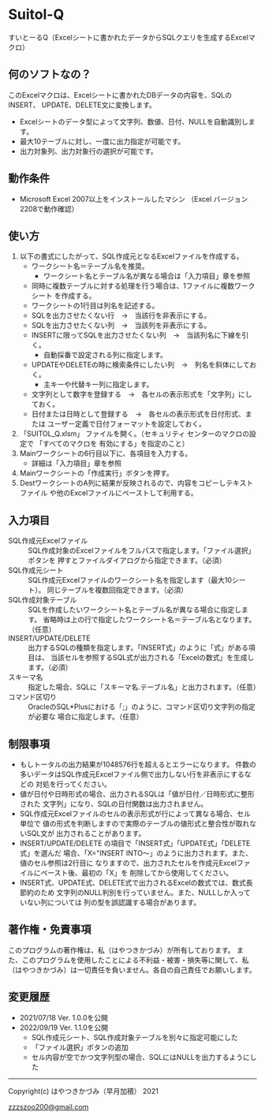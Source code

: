 # Suitol-Q
すいとーるQ（Excelシートに書かれたデータからSQLクエリを生成するExcelマクロ）

## 何のソフトなの？

このExcelマクロは、Excelシートに書かれたDBデータの内容を、SQLのINSERT、
UPDATE、DELETE文に変換します。

* Excelシートのデータ型によって文字列、数値、日付、NULLを自動識別します。
* 最大10テーブルに対し、一度に出力指定が可能です。
* 出力対象列、出力対象行の選択が可能です。

## 動作条件

* Microsoft Excel 2007以上をインストールしたマシン
（Excel バージョン2208で動作確認）

## 使い方

1. 以下の書式にしたがって、SQL作成元となるExcelファイルを作成する。
    * ワークシート名＝テーブル名を推奨。
        * ワークシート名とテーブル名が異なる場合は「入力項目」章を参照
    * 同時に複数テーブルに対する処理を行う場合は、1ファイルに複数ワークシート
    を作成する。
    * ワークシートの1行目は列名を記述する。
    * SQLを出力させたくない行　→　当該行を非表示にする。
    * SQLを出力させたくない列　→　当該列を非表示にする。
    * INSERTに限ってSQLを出力させたくない列　→　当該列名に下線を引く。
        * 自動採番で設定される列に指定します。
    * UPDATEやDELETEの時に検索条件にしたい列　→　列名を斜体にしておく。
        * 主キーや代替キー列に指定します。
    * 文字列として数字を登録する　→　各セルの表示形式を「文字列」にしておく。
    * 日付または日時として登録する　→　各セルの表示形式を日付形式、または
    ユーザー定義で日付フォーマットを設定しておく。
2. 「SUITOL_Q.xlsm」 ファイルを開く。（セキュリティ センターのマクロの設定で
「すべてのマクロを 有効にする」を指定のこと）
3. Mainワークシートの6行目以下に、各項目を入力する。
    * 詳細は「入力項目」章を参照
4. Mainワークシートの「作成実行」ボタンを押す。
5. DestワークシートのA列に結果が反映されるので、内容をコピーしテキストファイル
や他のExcelファイルにペーストして利用する。

## 入力項目

<dl>
<dt>SQL作成元Excelファイル</dt>
<dd>SQL作成対象のExcelファイルをフルパスで指定します。「ファイル選択」ボタンを
押すとファイルダイアログから指定できます。（必須）</dd>
<dt>SQL作成元シート</dt>
<dd>SQL作成元Excelファイルのワークシート名を指定します（最大10シート）。
同じテーブルを複数回指定できます。（必須）</dd>
<dt>SQL作成対象テーブル</dt>
<dd>SQLを作成したいワークシート名とテーブル名が異なる場合に指定します。
省略時は上の行で指定したワークシート名＝テーブル名となります。（任意）</dd>
<dt>INSERT/UPDATE/DELETE</dt>
<dd>出力するSQLの種類を指定します。「INSERT式」のように「式」がある項目は、
当該セルを参照するSQL式が出力される「Excelの数式」を生成します。（必須）</dd>
<dt>スキーマ名</dt>
<dd>指定した場合、SQLに「スキーマ名.テーブル名」と出力されます。（任意）</dd>
<dt>コマンド区切り</dt>
<dd>OracleのSQL*Plusにおける「;」のように、コマンド区切り文字列の指定が必要な
場合に指定します。（任意）</dd>
</dl>

## 制限事項

* もしトータルの出力結果が1048576行を超えるとエラーになります。
件数の多いデータはSQL作成元Excelファイル側で出力しない行を非表示にするなどの
対処を行ってください。
* 値が日付や日時形式の場合、出力されるSQLは「値が日付／日時形式に整形された
文字列」になり、SQLの日付関数は出力されません。
* SQL作成元Excelファイルのセルの表示形式が行によって異なる場合、セル単位で
値の形式を判断しますので実際のテーブルの値形式と整合性が取れないSQL文が
出力されることがあります。
* INSERT/UPDATE/DELETE の項目で「INSERT式」「UPDATE式」「DELETE式」を選んだ
場合、「X="INSERT INTO～」のように出力されます。また、値のセル参照は2行目に
なりますので、出力されたセルを作成元Excelファイルにペースト後、最初の「X」を
削除してから使用してください。
* INSERT式、UPDATE式、DELETE式で出力されるExcelの数式では、数式長節約のため
文字列のNULL判別を行っていません。また、NULLしか入っていない列については
列の型を誤認識する場合があります。

## 著作権・免責事項

このプログラムの著作権は、私（はやつきかづみ）が所有しております。
また、このプログラムを使用したことによる不利益・被害・損失等に関して、私
（はやつきかづみ）は一切責任を負いません。各自の自己責任でお願いします。

## 変更履歴

* 2021/07/18 Ver. 1.0.0を公開
* 2022/09/19 Ver. 1.1.0を公開
    * SQL作成元シート、SQL作成対象テーブルを別々に指定可能にした
    * 「ファイル選択」ボタンの追加
    * セル内容が空でかつ文字列型の場合、SQLにはNULLを出力するようにした

--------
Copyright(c) はやつきかづみ（早月加積） 2021

zzzszoo200@gmail.com